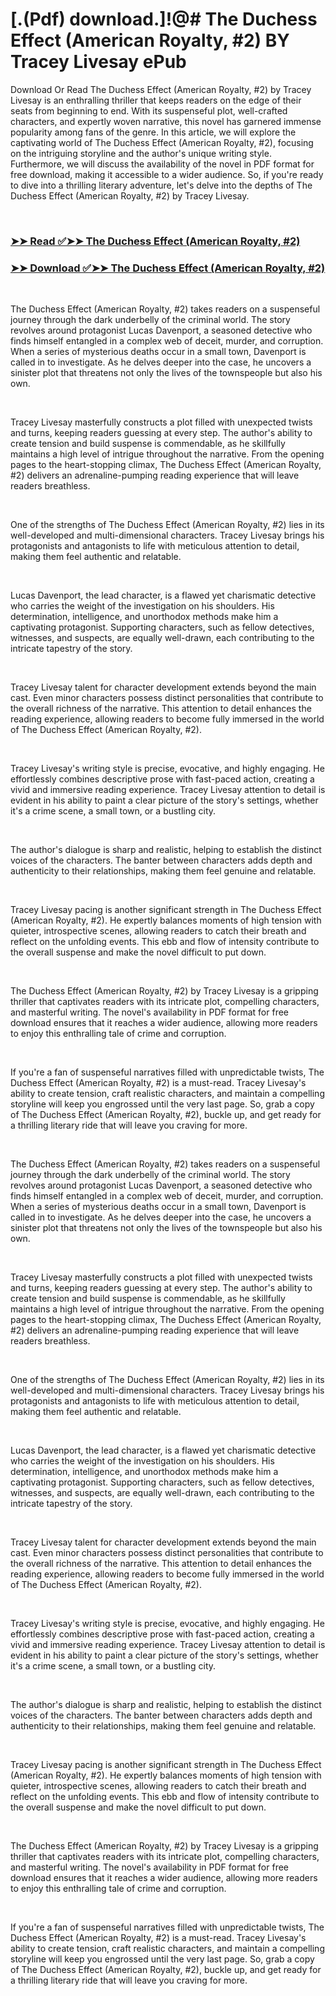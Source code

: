 # [.(Pdf) download.]!@# The Duchess Effect (American Royalty, #2) BY Tracey Livesay ePub

<p>Download Or Read The Duchess Effect (American Royalty, #2) by Tracey Livesay is an enthralling thriller that keeps readers on the edge of their seats from beginning to end. With its suspenseful plot, well-crafted characters, and expertly woven narrative, this novel has garnered immense popularity among fans of the genre. In this article, we will explore the captivating world of The Duchess Effect (American Royalty, #2), focusing on the intriguing storyline and the author's unique writing style. Furthermore, we will discuss the availability of the novel in PDF format for free download, making it accessible to a wider audience. So, if you're ready to dive into a thrilling literary adventure, let's delve into the depths of The Duchess Effect (American Royalty, #2) by Tracey Livesay.</p>
<p>&nbsp;</p>

### [➤➤ Read ✅➤➤ The Duchess Effect (American Royalty, #2)](https://thehelpfulbooks.blogspot.com/id/63017267)

### [➤➤ Download ✅➤➤ The Duchess Effect (American Royalty, #2)](https://thehelpfulbooks.blogspot.com/id/63017267)

<p>&nbsp;</p>
<p>The Duchess Effect (American Royalty, #2) takes readers on a suspenseful journey through the dark underbelly of the criminal world. The story revolves around protagonist Lucas Davenport, a seasoned detective who finds himself entangled in a complex web of deceit, murder, and corruption. When a series of mysterious deaths occur in a small town, Davenport is called in to investigate. As he delves deeper into the case, he uncovers a sinister plot that threatens not only the lives of the townspeople but also his own.</p>
<p>&nbsp;</p>
<p>Tracey Livesay masterfully constructs a plot filled with unexpected twists and turns, keeping readers guessing at every step. The author's ability to create tension and build suspense is commendable, as he skillfully maintains a high level of intrigue throughout the narrative. From the opening pages to the heart-stopping climax, The Duchess Effect (American Royalty, #2) delivers an adrenaline-pumping reading experience that will leave readers breathless.</p>
<p>&nbsp;</p>
<p>One of the strengths of The Duchess Effect (American Royalty, #2) lies in its well-developed and multi-dimensional characters. Tracey Livesay brings his protagonists and antagonists to life with meticulous attention to detail, making them feel authentic and relatable.</p>
<p>&nbsp;</p>
<p>Lucas Davenport, the lead character, is a flawed yet charismatic detective who carries the weight of the investigation on his shoulders. His determination, intelligence, and unorthodox methods make him a captivating protagonist. Supporting characters, such as fellow detectives, witnesses, and suspects, are equally well-drawn, each contributing to the intricate tapestry of the story.</p>
<p>&nbsp;</p>
<p>Tracey Livesay talent for character development extends beyond the main cast. Even minor characters possess distinct personalities that contribute to the overall richness of the narrative. This attention to detail enhances the reading experience, allowing readers to become fully immersed in the world of The Duchess Effect (American Royalty, #2).</p>
<p>&nbsp;</p>
<p>Tracey Livesay's writing style is precise, evocative, and highly engaging. He effortlessly combines descriptive prose with fast-paced action, creating a vivid and immersive reading experience. Tracey Livesay attention to detail is evident in his ability to paint a clear picture of the story's settings, whether it's a crime scene, a small town, or a bustling city.</p>
<p>&nbsp;</p>
<p>The author's dialogue is sharp and realistic, helping to establish the distinct voices of the characters. The banter between characters adds depth and authenticity to their relationships, making them feel genuine and relatable.</p>
<p>&nbsp;</p>
<p>Tracey Livesay pacing is another significant strength in The Duchess Effect (American Royalty, #2). He expertly balances moments of high tension with quieter, introspective scenes, allowing readers to catch their breath and reflect on the unfolding events. This ebb and flow of intensity contribute to the overall suspense and make the novel difficult to put down.</p>
<p>&nbsp;</p>
<p>The Duchess Effect (American Royalty, #2) by Tracey Livesay is a gripping thriller that captivates readers with its intricate plot, compelling characters, and masterful writing. The novel's availability in PDF format for free download ensures that it reaches a wider audience, allowing more readers to enjoy this enthralling tale of crime and corruption.</p>
<p>&nbsp;</p>
<p>If you're a fan of suspenseful narratives filled with unpredictable twists, The Duchess Effect (American Royalty, #2) is a must-read. Tracey Livesay's ability to create tension, craft realistic characters, and maintain a compelling storyline will keep you engrossed until the very last page. So, grab a copy of The Duchess Effect (American Royalty, #2), buckle up, and get ready for a thrilling literary ride that will leave you craving for more.</p>
<p>&nbsp;</p>
<p>The Duchess Effect (American Royalty, #2) takes readers on a suspenseful journey through the dark underbelly of the criminal world. The story revolves around protagonist Lucas Davenport, a seasoned detective who finds himself entangled in a complex web of deceit, murder, and corruption. When a series of mysterious deaths occur in a small town, Davenport is called in to investigate. As he delves deeper into the case, he uncovers a sinister plot that threatens not only the lives of the townspeople but also his own.</p>
<p>&nbsp;</p>
<p>Tracey Livesay masterfully constructs a plot filled with unexpected twists and turns, keeping readers guessing at every step. The author's ability to create tension and build suspense is commendable, as he skillfully maintains a high level of intrigue throughout the narrative. From the opening pages to the heart-stopping climax, The Duchess Effect (American Royalty, #2) delivers an adrenaline-pumping reading experience that will leave readers breathless.</p>
<p>&nbsp;</p>
<p>One of the strengths of The Duchess Effect (American Royalty, #2) lies in its well-developed and multi-dimensional characters. Tracey Livesay brings his protagonists and antagonists to life with meticulous attention to detail, making them feel authentic and relatable.</p>
<p>&nbsp;</p>
<p>Lucas Davenport, the lead character, is a flawed yet charismatic detective who carries the weight of the investigation on his shoulders. His determination, intelligence, and unorthodox methods make him a captivating protagonist. Supporting characters, such as fellow detectives, witnesses, and suspects, are equally well-drawn, each contributing to the intricate tapestry of the story.</p>
<p>&nbsp;</p>
<p>Tracey Livesay talent for character development extends beyond the main cast. Even minor characters possess distinct personalities that contribute to the overall richness of the narrative. This attention to detail enhances the reading experience, allowing readers to become fully immersed in the world of The Duchess Effect (American Royalty, #2).</p>
<p>&nbsp;</p>
<p>Tracey Livesay's writing style is precise, evocative, and highly engaging. He effortlessly combines descriptive prose with fast-paced action, creating a vivid and immersive reading experience. Tracey Livesay attention to detail is evident in his ability to paint a clear picture of the story's settings, whether it's a crime scene, a small town, or a bustling city.</p>
<p>&nbsp;</p>
<p>The author's dialogue is sharp and realistic, helping to establish the distinct voices of the characters. The banter between characters adds depth and authenticity to their relationships, making them feel genuine and relatable.</p>
<p>&nbsp;</p>
<p>Tracey Livesay pacing is another significant strength in The Duchess Effect (American Royalty, #2). He expertly balances moments of high tension with quieter, introspective scenes, allowing readers to catch their breath and reflect on the unfolding events. This ebb and flow of intensity contribute to the overall suspense and make the novel difficult to put down.</p>
<p>&nbsp;</p>
<p>The Duchess Effect (American Royalty, #2) by Tracey Livesay is a gripping thriller that captivates readers with its intricate plot, compelling characters, and masterful writing. The novel's availability in PDF format for free download ensures that it reaches a wider audience, allowing more readers to enjoy this enthralling tale of crime and corruption.</p>
<p>&nbsp;</p>
<p>If you're a fan of suspenseful narratives filled with unpredictable twists, The Duchess Effect (American Royalty, #2) is a must-read. Tracey Livesay's ability to create tension, craft realistic characters, and maintain a compelling storyline will keep you engrossed until the very last page. So, grab a copy of The Duchess Effect (American Royalty, #2), buckle up, and get ready for a thrilling literary ride that will leave you craving for more.</p>
<p>&nbsp;</p>
